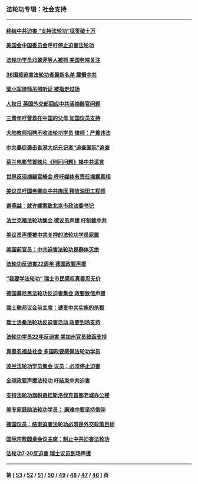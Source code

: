 ### 法轮功专辑：社会支持
---
#### [终结中共迫害 “支持法轮功”征签破十万](../../pages/nf4386/n13471084.md?01030430) 
#### [美国会中国委员会呼吁停止迫害法轮功](../../pages/nf4386/n13465411.md?01030430) 
#### [法轮功学员邓翠萍等人被抓 美国务院关注](../../pages/nf4386/n13451524.md?01030430) 
#### [36国接迫害法轮功者最新名单 震慑中共](../../pages/nf4386/n13445909.md?01030430) 
#### [梁小军律师吊照听证 被指走过场](../../pages/nf4386/n13437662.md?01030430) 
#### [人权日 英国外交部回应中共活摘器官问题](../../pages/nf4386/n13430243.md?01030430) 
#### [三青年吁营救在中国的父母 加国议员支持](../../pages/nf4386/n13429744.md?01030430) 
#### [大陆教师招聘不收法轮功学员 律师：严重违法](../../pages/nf4386/n13365839.md?01030430) 
#### [中共暴徒袭击香港大纪元记者“追查国际”追查](../../pages/nf4386/n13343404.md?01030430) 
#### [荷兰电影节首映片《别问问题》揭中共谎言](../../pages/nf4386/n13321179.md?01030430) 
#### [世界反活摘器官峰会 呼吁媒体有责任揭露真相](../../pages/nf4386/n13264475.md?01030430) 
#### [美议员吁国务卿向中共施压 释放油田工程师](../../pages/nf4386/n13233845.md?01030430) 
#### [谢燕益：就许娜案致北京市政法委书记](../../pages/nf4386/n13182701.md?01030430) 
#### [法兰克福法轮功集会 德议员声援 吁制裁中共](../../pages/nf4386/n13175975.md?01030430) 
#### [美议员声援被中共关押的法轮功学员家属](../../pages/nf4386/n13158310.md?01030430) 
#### [美国前官员：中共迫害法轮功是群体灭绝](../../pages/nf4386/n13157750.md?01030430) 
#### [法轮功反迫害22周年 德国政要声援](../../pages/nf4386/n13143632.md?01030430) 
#### [“我要学法轮功” 瑞士市民感叹真善忍无价](../../pages/nf4386/n13129633.md?01030430) 
#### [德国慕尼黑法轮功反迫害集会 政要致信声援](../../pages/nf4386/n13129148.md?01030430) 
#### [瑞士联邦议会前主席：谴责中共实施的杀戮](../../pages/nf4386/n13127336.md?01030430) 
#### [瑞士洛桑法轮功反迫害活动 政要到场支持](../../pages/nf4386/n13119398.md?01030430) 
#### [法轮功学员22年反迫害 美加州官员致函支持](../../pages/nf4386/n13118879.md?01030430) 
#### [真善忍福益社会 多国政要感佩法轮功学员](../../pages/nf4386/n13116951.md?01030430) 
#### [波兰法轮功学员集会 议员：必须停止迫害](../../pages/nf4386/n13116685.md?01030430) 
#### [全球政要声援法轮功 吁结束中共迫害](../../pages/nf4386/n13114441.md?01030430) 
#### [支持法轮功旗帜悬挂斯洛伐克首都老城办公楼](../../pages/nf4386/n13112261.md?01030430) 
#### [美专家鼓励法轮功学员： 磨难中要坚持信仰](../../pages/nf4386/n13108359.md?01030430) 
#### [德国议员：结束迫害法轮功必须是外交政策目标](../../pages/nf4386/n13109600.md?01030430) 
#### [国际宗教圆桌会议主席：制止中共迫害法轮功](../../pages/nf4386/n13108177.md?01030430) 
#### [法轮功7·20反迫害 瑞士议员到场声援](../../pages/nf4386/n13107072.md?01030430) 

---
#### 第 [ [53](./53.md?01030430) / [52](./52.md?01030430) / [51](./51.md?01030430) / [50](./50.md?01030430) / [49](./49.md?01030430) / [48](./48.md?01030430) / [47](./47.md?01030430) / [46](./46.md?01030430) ] 页

